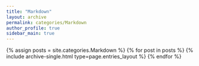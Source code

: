 ```yaml
---
title: "Markdown"
layout: archive
permalink: categories/Markdown
author_profile: true
sidebar_main: true
---
```


<!--assign posts에만 변수 변경 -->
{% assign posts = site.categories.Markdown %}
{% for post in posts %} {% include archive-single.html type=page.entries_layout %} {% endfor %}
